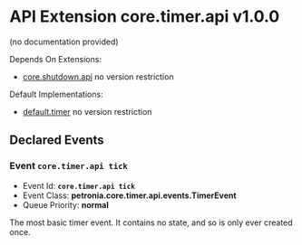 # API Extension core.timer.api v1.0.0

(no documentation provided)


Depends On Extensions:
* [core.shutdown.api](core.shutdown.api.md)
  no version restriction



Default Implementations:
* [default.timer](default.timer.md)
  no version restriction



## Declared Events


### Event `core.timer.api tick`

* Event Id: **`core.timer.api tick`**
* Event Class: **petronia.core.timer.api.events.TimerEvent**
* Queue Priority: **normal**

The most basic timer event.  It contains no state, and so is only ever created once.




